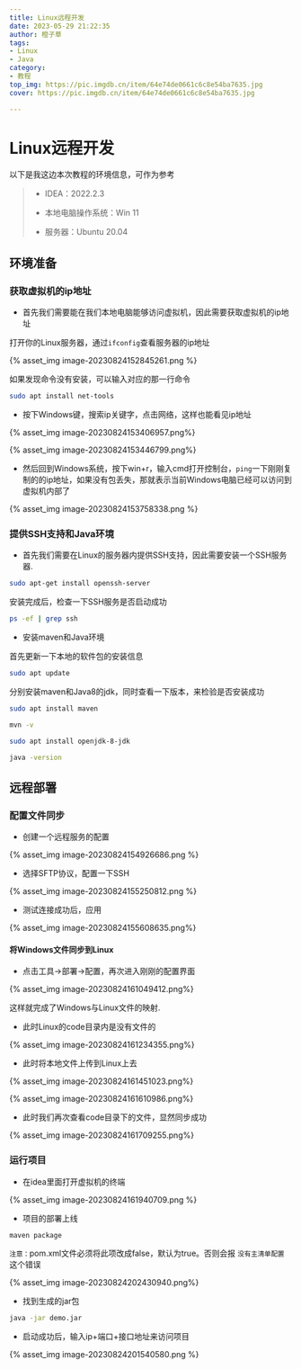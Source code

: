 ```yaml
---
title: Linux远程开发
date: 2023-05-29 21:22:35
author: 橙子草
tags:
- Linux
- Java
category:
- 教程
top_img: https://pic.imgdb.cn/item/64e74de0661c6c8e54ba7635.jpg
cover: https://pic.imgdb.cn/item/64e74de0661c6c8e54ba7635.jpg

---
```


# Linux远程开发



以下是我这边本次教程的环境信息，可作为参考

> - IDEA：2022.2.3
>
> - 本地电脑操作系统：Win 11
>
> - 服务器：Ubuntu 20.04

## 环境准备

### 获取虚拟机的ip地址

- 首先我们需要能在我们本地电脑能够访问虚拟机，因此需要获取虚拟机的ip地址

打开你的Linux服务器，通过`ifconfig`查看服务器的ip地址

{% asset_img image-20230824152845261.png %}

如果发现命令没有安装，可以输入对应的那一行命令

```bash
sudo apt install net-tools
```

- 按下Windows键，搜索ip关键字，点击网络，这样也能看见ip地址

{% asset_img image-20230824153406957.png%}

{% asset_img image-20230824153446799.png%}

- 然后回到Windows系统，按下win+r，输入cmd打开控制台，`ping`一下刚刚复制的的ip地址，如果没有包丢失，那就表示当前Windows电脑已经可以访问到虚拟机内部了

{% asset_img image-20230824153758338.png %}

### 提供SSH支持和Java环境

- 首先我们需要在Linux的服务器内提供SSH支持，因此需要安装一个SSH服务器.

```bash
sudo apt-get install openssh-server
```

安装完成后，检查一下SSH服务是否启动成功

```bash
ps -ef | grep ssh
```

- 安装maven和Java环境

首先更新一下本地的软件包的安装信息

```bash
sudo apt update
```

分别安装maven和Java8的jdk，同时查看一下版本，来检验是否安装成功

```bash
sudo apt install maven

mvn -v

sudo apt install openjdk-8-jdk

java -version
```

## 远程部署

### 配置文件同步

- 创建一个远程服务的配置

{% asset_img image-20230824154926686.png %}

- 选择SFTP协议，配置一下SSH

{% asset_img image-20230824155250812.png %}

- 测试连接成功后，应用

{% asset_img image-20230824155608635.png%}

#### 将Windows文件同步到Linux

- 点击工具->部署->配置，再次进入刚刚的配置界面

{% asset_img image-20230824161049412.png%}

这样就完成了Windows与Linux文件的映射.

- 此时Linux的code目录内是没有文件的

{% asset_img image-20230824161234355.png%}

- 此时将本地文件上传到Linux上去

{% asset_img image-20230824161451023.png%}

{% asset_img image-20230824161610986.png%}

- 此时我们再次查看code目录下的文件，显然同步成功

{% asset_img image-20230824161709255.png%}

### 运行项目

- 在idea里面打开虚拟机的终端

{% asset_img image-20230824161940709.png %}

- 项目的部署上线

```bash
maven package
```

`注意：`pom.xml文件必须将此项改成false，默认为true。否则会报 `没有主清单配置` 这个错误

{% asset_img image-20230824202430940.png%}

- 找到生成的jar包

```bash
java -jar demo.jar
```

- 启动成功后，输入ip+端口+接口地址来访问项目

{% asset_img image-20230824201540580.png %}
